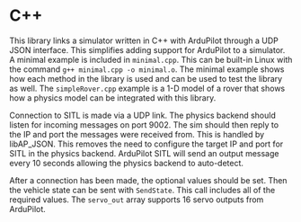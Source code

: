 # C++

This library links a simulator written in C++ with ArduPilot through a UDP JSON interface. This simplifies adding support for ArduPilot to a simulator. A minimal example is included in `minimal.cpp`. This can be built-in Linux with the command `g++ minimal.cpp -o minimal.o`. The minimal example shows how each method in the library is used and can be used to test the library as well. The `simpleRover.cpp` example is a 1-D model of a rover that shows how a physics model can be integrated with this library.

Connection to SITL is made via a UDP link. The physics backend should listen for incoming messages on port 9002. The sim should then reply to the IP and port the messages were received from. This is handled by libAP_JSON. This removes the need to configure the target IP and port for SITL in the physics backend. ArduPilot SITL will send an output message every 10 seconds allowing the physics backend to auto-detect.

After a connection has been made, the optional values should be set. Then the vehicle state can be sent with `SendState`. This call includes all of the required values. The `servo_out` array supports 16 servo outputs from ArduPilot.